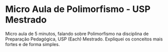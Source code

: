 # Micro Aula de Polimorfismo - USP Mestrado
Micro aula de 5 minutos, falando sobre Polimorfismo na disciplina de Preparação Pedagógica, USP (Each) Mestrado. Expliquei os conceitos mais fortes e de forma simples.
